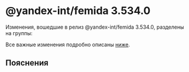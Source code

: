 # @yandex-int/femida 3.534.0

<!-- ЧЕЛОВЕЧЕСКОЕ ВСТУПЛЕНИЕ -->

Изменения, вошедшие в релиз @yandex-int/femida 3.534.0, разделены на группы:

Все важные изменения подробно описаны [ниже](#Пояснения).

## Пояснения

